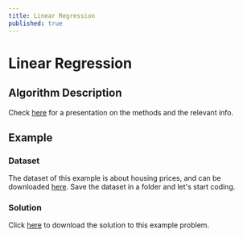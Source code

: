 ```yaml
---
title: Linear Regression
published: true
---
```


# Linear Regression

## Algorithm Description
Check <a target="_blank" href="{{site.baseurl}}/presentations/LinearRegression.pdf">here</a>
for a presentation on the methods and the relevant info.

## Example
### Dataset
The dataset of this example is about housing prices, and can be downloaded
<a target="_blank" href="{{site.dataurl}}/LinearRegression/houses.csv">here</a>.
Save the dataset in a folder and let's start coding.

### Solution
Click <a target="_blank" href="{{site.dataurl}}/LinearRegression/linear_regression.py">here</a>
to download the solution to this example problem.
